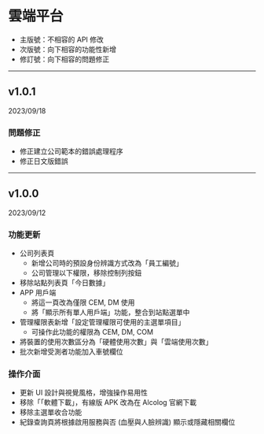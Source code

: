 # 雲端平台

* 主版號：不相容的 API 修改
* 次版號：向下相容的功能性新增
* 修訂號：向下相容的問題修正

---

## v1.0.1

2023/09/18

### 問題修正

* 修正建立公司範本的錯誤處理程序
* 修正日文版錯誤

---

## v1.0.0

2023/09/12

### 功能更新

* 公司列表頁
	* 新增公司時的預設身份辨識方式改為「員工編號」
	* 公司管理以下權限，移除控制列按鈕
* 移除站點列表頁「今日數據」
* APP 用戶端
	* 將這一頁改為僅限 CEM, DM 使用
	* 將「顯示所有單人用戶端」功能，整合到站點選單中
* 管理權限表新增「設定管理權限可使用的主選單項目」
	* 可操作此功能的權限為 CEM, DM, COM
* 將裝置的使用次數區分為「硬體使用次數」與「雲端使用次數」
* 批次新增受測者功能加入車號欄位

### 操作介面

* 更新 UI 設計與視覺風格，增強操作易用性
* 移除「「軟體下載」，有線版 APK 改為在 Alcolog 官網下載
* 移除主選單收合功能
* 紀錄查詢頁將根據啟用服務與否 (血壓與人臉辨識) 顯示或隱藏相關欄位

